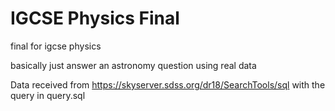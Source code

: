 # IGCSE Physics Final

final for igcse physics

basically just answer an astronomy question using real data

Data received from https://skyserver.sdss.org/dr18/SearchTools/sql with the query in query.sql
